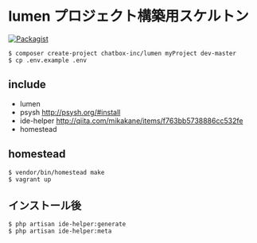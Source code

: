 # lumen プロジェクト構築用スケルトン

[![Packagist](https://img.shields.io/packagist/v/chatbox-inc/lumen.svg?style=flat-square)]()

````
$ composer create-project chatbox-inc/lumen myProject dev-master
$ cp .env.example .env
````

## include

- lumen 
- psysh http://psysh.org/#install
- ide-helper http://qiita.com/mikakane/items/f763bb5738886cc532fe
- homestead 

## homestead

````
$ vendor/bin/homestead make
$ vagrant up
````

## インストール後

````
$ php artisan ide-helper:generate
$ php artisan ide-helper:meta
````
